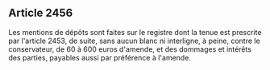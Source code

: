 Article 2456
----
Les mentions de dépôts sont faites sur le registre dont la tenue est prescrite
par l'article 2453, de suite, sans aucun blanc ni interligne, à peine, contre le
conservateur, de 60 à 600 euros d'amende, et des dommages et intérêts des
parties, payables aussi par préférence à l'amende.
